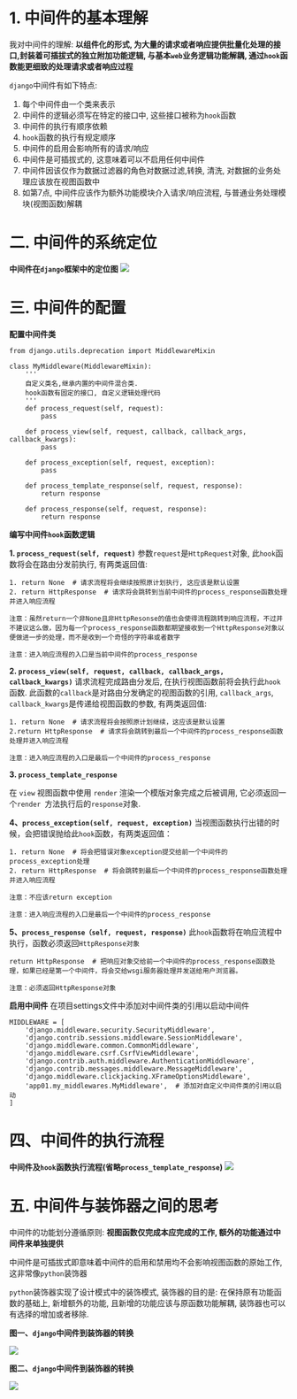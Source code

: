 # 1. 中间件的基本理解

我对中间件的理解: **以组件化的形式, 为大量的请求或者响应提供批量化处理的接口,封装着可插拔式的独立附加功能逻辑, 与基本`web`业务逻辑功能解耦, 通过`hook`函数能更细致的处理请求或者响应过程**

`django`中间件有如下特点:
1. 每个中间件由一个类来表示
2. 中间件的逻辑必须写在特定的接口中, 这些接口被称为`hook`函数
3. 中间件的执行有顺序依赖
4. `hook`函数的执行有规定顺序
5. 中间件的启用会影响所有的请求/响应
6. 中间件是可插拔式的, 这意味着可以不启用任何中间件
7. 中间件因该仅作为数据过滤器的角色对数据过滤,转换, 清洗, 对数据的业务处理应该放在视图函数中
8. 如第7点, 中间件应该作为额外功能模块介入请求/响应流程, 与普通业务处理模块(视图函数)解耦


# 二. 中间件的系统定位
**中间件在`django`框架中的定位图**
![](https://img2018.cnblogs.com/blog/1381809/201810/1381809-20181012102613988-1476135912.jpg)

# 三. 中间件的配置

**配置中间件类**

```
from django.utils.deprecation import MiddlewareMixin

class MyMiddleware(MiddlewareMixin):
    '''
    自定义类名,继承内置的中间件混合类.
    hook函数有固定的接口, 自定义逻辑处理代码
    '''
    def process_request(self, request):
        pass

    def process_view(self, request, callback, callback_args, callback_kwargs):
        pass

    def process_exception(self, request, exception):
        pass

    def process_template_response(self, request, response):
        return response

    def process_response(self, request, response):
        return response
```

**编写中间件`hook`函数逻辑**

**1. `process_request(self, request)`**
参数`request`是`HttpRequest`对象, 此`hook`函数将会在路由分发前执行, 有两类返回值:
```
1. return None  # 请求流程将会继续按照原计划执行, 这应该是默认设置
2. return HttpResponse  # 请求将会跳转到当前中间件的process_response函数处理并进入响应流程

注意：虽然return一个非None且非HttpResonse的值也会使得流程跳转到响应流程，不过并不建议这么做，因为每一个process_response函数都期望接收到一个HttpResponse对象以便做进一步的处理，而不是收到一个奇怪的字符串或者数字

注意：进入响应流程的入口是当前中间件的process_response
```

**2. `process_view(self, request, callback, callback_args, callback_kwargs)`**
请求流程完成路由分发后, 在执行视图函数前将会执行此`hook`函数. 此函数的`callback`是对路由分发确定的视图函数的引用, `callback_args`, `callback_kwargs`是传递给视图函数的参数, 有两类返回值:
```
1. return None  # 请求流程将会按照原计划继续，这应该是默认设置
2.return HttpResponse  # 请求将会跳转到最后一个中间件的process_response函数处理并进入响应流程

注意：进入响应流程的入口是最后一个中间件的process_response
```

**3. `process_template_response`**

在 `view` 视图函数中使用 `render` 渲染一个模版对象完成之后被调用, 它必须返回一个`render `方法执行后的`response`对象.

**4、`process_exception(self, request, exception)`**
当视图函数执行出错的时候，会把错误抛给此`hook`函数，有两类返回值：
```
1. return None  # 将会把错误对象exception提交给前一个中间件的process_exception处理
2. return HttpResponse  # 将会跳转到最后一个中间件的process_response函数处理并进入响应流程

注意：不应该return exception

注意：进入响应流程的入口是最后一个中间件的process_response
```

**5、`process_response（self, request, response)`**
此`hook`函数将在响应流程中执行，函数必须返回`HttpResponse对象`
```
return HttpResponse  # 把响应对象交给前一个中间件的process_response函数处理，如果已经是第一个中间件，将会交给wsgi服务器处理并发送给用户浏览器。

注意：必须返回HttpResponse对象
```


**启用中间件**
在项目settings文件中添加对中间件类的引用以启动中间件
```
MIDDLEWARE = [
    'django.middleware.security.SecurityMiddleware',
    'django.contrib.sessions.middleware.SessionMiddleware',
    'django.middleware.common.CommonMiddleware',
    'django.middleware.csrf.CsrfViewMiddleware',
    'django.contrib.auth.middleware.AuthenticationMiddleware',
    'django.contrib.messages.middleware.MessageMiddleware',
    'django.middleware.clickjacking.XFrameOptionsMiddleware',
    'app01.my_middlewares.MyMiddleware',  # 添加对自定义中间件类的引用以启动
]
```

# 四、中间件的执行流程

**中间件及`hook`函数执行流程(省略`process_template_response`)**
![](https://img2018.cnblogs.com/blog/1381809/201810/1381809-20181012102710955-513234702.jpg)

# 五. 中间件与装饰器之间的思考

中间件的功能划分遵循原则: **视图函数仅完成本应完成的工作, 额外的功能通过中间件来单独提供**

中间件是可插拔式即意味着中间件的启用和禁用均不会影响视图函数的原始工作, 这非常像`python`装饰器

`python`装饰器实现了设计模式中的装饰模式, 装饰器的目的是: 在保持原有功能函数的基础上, 新增额外的功能, 且新增的功能应该与原函数功能解耦, 装饰器也可以有选择的增加或者移除.

**图一、`django`中间件到装饰器的转换**

![](https://img2018.cnblogs.com/blog/1381809/201810/1381809-20181012123245489-424840949.jpg)



**图二、`django`中间件到装饰器的转换**

![](https://img2018.cnblogs.com/blog/1381809/201810/1381809-20181012123254648-253698089.jpg)